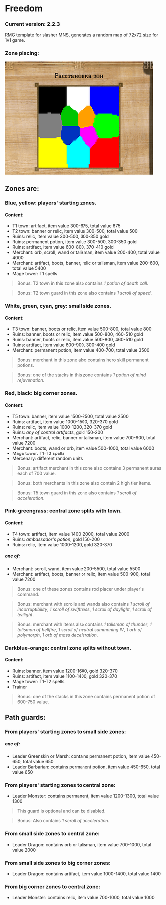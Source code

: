 # Freedom
### Current version: 2.2.3
RMG template for slasher MNS, generates a random map of 72x72 size for 1v1 game.

### Zone placing:
![Zone placing example](images/template.png)


## Zones are:
### Blue, yellow: players' starting zones.
#### Content:
- T1 town: artifact, item value 300-675, total value 675
- T2 town: banner or relic, item value 300-500, total value 500
- Ruins: relic, item value 300-500, 300-350 gold
- Ruins: permanent potion, item value 300-500, 300-350 gold
- Ruins: artifact, item value 600-800, 370-410 gold
- Merchant: orb, scroll, wand or talisman, item value 200-400, total value 4000
- Merchant: artifact, boots, banner, relic or talisman, item value 200-600, total value 5400
- Mage tower: T1 spells
> Bonus: T2 town in this zone also contains *1 potion of death call*.

> Bonus: T2 town guard in this zone also contains *1 scroll of speed*.

### White, green, cyan, grey: small side zones.
#### Content:
- T3 town: banner, boots or relic, item value 500-800, total value 800
- Ruins: banner, boots or relic, item value 500-800, 460-510 gold
- Ruins: banner, boots or relic, item value 500-800, 460-510 gold
- Ruins: artifact, item value 600-900, 300-400 gold
- Merchant: permanent potion, item value 400-700, total value 3500
> Bonus: merchant in this zone also contains hero skill permanent potions.

> Bonus: one of the stacks in this zone contains *1 potion of mind rejuvenation*.

### Red, black: big corner zones.
#### Content:
- T5 town: banner, item value 1500-2500, total value 2500
- Ruins: artifact, item value 1000-1500, 320-370 gold
- Ruins: relic, item value 1000-1200, 320-370 gold
- Ruins: *any of control artifacts*, gold 150-200
- Merchant: artifact, relic, banner or talisman, item value 700-900, total value 7200
- Merchant: boots, wand or orb, item value 500-1000, total value 6000
- Mage tower: T1-T3 spells
- Mercenary: different random units

> Bonus: artifact merchant in this zone also contains 3 permanent auras each of 700 value.

> Bonus: both merchants in this zone also contain 2 high tier items.

> Bonus: T5 town guard in this zone also contains *1 scroll of acceleration*.

### Pink-greengrass: central zone splits with town.
#### Content:
- T4 town: artifact, item value 1400-2000, total value 2000
- Ruins: *ambassador's potion*, gold 150-200
- Ruins: relic, item value 1000-1200, gold 320-370
##### one of:
- Merchant: scroll, wand, item value 200-5500, total value 5500
- Merchant: artifact, boots, banner or relic, item value 500-900, total value 7200

> Bonus: one of these zones contains rod placer under player's command.

> Bonus: merchant with scrolls and wands also contains *1 scroll of incorruptibility*, *1 scroll of swiftness*, *1 scroll of daylight*, *1 scroll of twilight*.

> Bonus: merchant with items also contains *1 talisman of thunder*, *1 talisman of hellfire*, *1 scroll of neutral summoning IV*, *1 orb of polymorph*, *1 orb of mass deceleration*.

### Darkblue-orange: central zone splits without town.
#### Content:

- Ruins: banner, item value 1200-1600, gold 320-370
- Ruins: artifact, item value 1100-1400, gold 320-370
- Mage tower: T1-T2 spells
- Trainer

> Bonus: one of the stacks in this zone contains permanent potion of 600-750 value.

## Path guards:
### From players' starting zones to small side zones:
##### one of:
- Leader Greenskin or Marsh: contains permanent potion, item value 450-650, total value 650
- Leader Barbarian: contains permanent potion, item value 450-650, total value 650

### From players' starting zones to central zone:
- Leader Monster: contains permanent, item value 1200-1300, total value 1300

> This guard is optional and can be disabled.

> Bonus: Also contains *1 scroll of acceleration*.

### From small side zones to central zone:
- Leader Dragon: contains orb or talisman, item value 700-1000, total value 2000

### From small side zones to big corner zones:
- Leader Dragon: contains artifact, item value 1000-1400, total value 1400

### From big corner zones to central zone:
- Leader Monster: contains relic, item value 700-1000, total value 1000